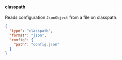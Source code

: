 #### classpath

Reads configuration `JsonObject` from a file on classpath.

```json
{
  "type": "classpath",
  "format": "json",
  "config": {
    "path": "config.json"
  }
}
```